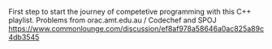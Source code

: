 First step to start the journey of competetive programming with this C++ playlist.
Problems from orac.amt.edu.au / Codechef and SPOJ
https://www.commonlounge.com/discussion/ef8af978a58646a0ac825a89c4db3545
